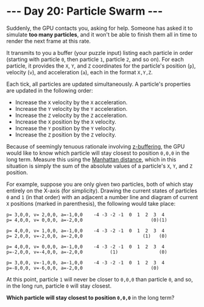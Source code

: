 # --- Day 20: Particle Swarm ---
Suddenly, the GPU contacts you, asking for help. Someone has asked it to simulate __too many particles__, and it won't
be able to finish them all in time to render the next frame at this rate.

It transmits to you a buffer (your puzzle input) listing each particle in order (starting with particle ```0```, then
particle ```1```, particle ```2```, and so on). For each particle, it provides the ```X```, ```Y```, and ```Z```
coordinates for the particle's position (```p```), velocity (```v```), and acceleration (```a```), each in the format
```X,Y,Z```.

Each tick, all particles are updated simultaneously. A particle's properties are updated in the following order:

- Increase the ```X``` velocity by the ```X``` acceleration.
- Increase the ```Y``` velocity by the ```Y``` acceleration.
- Increase the ```Z``` velocity by the ```Z``` acceleration.
- Increase the ```X``` position by the ```X``` velocity.
- Increase the ```Y``` position by the ```Y``` velocity.
- Increase the ```Z``` position by the ```Z``` velocity.

Because of seemingly tenuous rationale involving [z-buffering](https://en.wikipedia.org/wiki/Z-buffering), the GPU would
like to know which particle will stay closest to position ```0,0,0``` in the long term. Measure this using the
[Manhattan distance](https://en.wikipedia.org/wiki/Taxicab_geometry), which in this situation is simply the sum of the
absolute values of a particle's ```X```, ```Y```, and ```Z``` position.

For example, suppose you are only given two particles, both of which stay entirely on the X-axis (for simplicity).
Drawing the current states of particles ```0``` and ```1``` (in that order) with an adjacent a number line and diagram
of current ```X``` positions (marked in parenthesis), the following would take place:

```
p= 3,0,0, v= 2,0,0, a=-1,0,0    -4 -3 -2 -1  0  1  2  3  4
p= 4,0,0, v= 0,0,0, a=-2,0,0                         (0)(1)

p= 4,0,0, v= 1,0,0, a=-1,0,0    -4 -3 -2 -1  0  1  2  3  4
p= 2,0,0, v=-2,0,0, a=-2,0,0                      (1)   (0)

p= 4,0,0, v= 0,0,0, a=-1,0,0    -4 -3 -2 -1  0  1  2  3  4
p=-2,0,0, v=-4,0,0, a=-2,0,0          (1)               (0)

p= 3,0,0, v=-1,0,0, a=-1,0,0    -4 -3 -2 -1  0  1  2  3  4
p=-8,0,0, v=-6,0,0, a=-2,0,0                         (0)
```
At this point, particle ```1``` will never be closer to ```0,0,0``` than particle ```0```, and so, in the long run,
particle ```0``` will stay closest.

__Which particle will stay closest to position ```0,0,0```__ in the long term?
